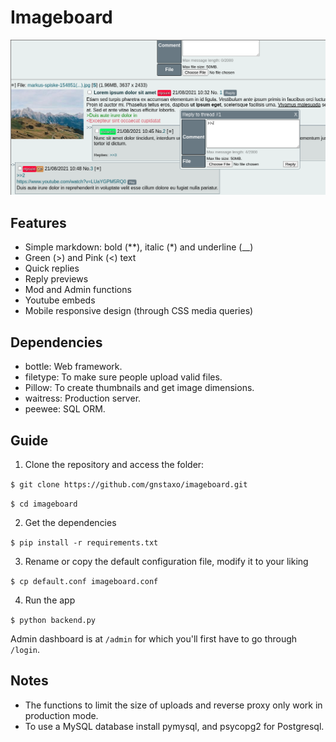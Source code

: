 # Imageboard
![Screenshot](screenshot.png)

## Features
- Simple markdown: bold (**), italic (*) and underline (__)
- Green (>) and Pink (<) text
- Quick replies
- Reply previews
- Mod and Admin functions
- Youtube embeds
- Mobile responsive design (through CSS media queries)

## Dependencies
- bottle: Web framework.
- filetype: To make sure people upload valid files.
- Pillow: To create thumbnails and get image dimensions.
- waitress: Production server.
- peewee: SQL ORM.

## Guide
1. Clone the repository and access the folder:

`$ git clone https://github.com/gnstaxo/imageboard.git`

`$ cd imageboard`

2. Get the dependencies

`$ pip install -r requirements.txt`

3. Rename or copy the default configuration file, modify it to your liking

`$ cp default.conf imageboard.conf`

4. Run the app

`$ python backend.py`

Admin dashboard is at `/admin` for which you'll first have to go through `/login`.

## Notes
- The functions to limit the size of uploads and reverse proxy only work in production mode.
- To use a MySQL database install pymysql, and psycopg2 for Postgresql.
